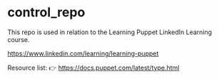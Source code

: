 # control_repo

This repo is used in relation to the Learning Puppet LinkedIn Learning course.

https://www.linkedin.com/learning/learning-puppet

Resource list: 👉 https://docs.puppet.com/latest/type.html
